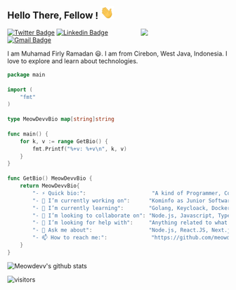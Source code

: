 <h2> Hello There, Fellow <Developers/>! <img src="https://raw.githubusercontent.com/ABSphreak/ABSphreak/master/gifs/Hi.gif" width="30px"></h2>

<img align='right' src='https://i.pinimg.com/originals/9e/a7/2e/9ea72ef078139ced289852e8a4ea0c5c.gif' width='200"'>

[![Twitter Badge](https://img.shields.io/badge/mframadann?style=flat-square&labelColor=1ca0f1&logo=twitter&logoColor=white&link=https://twitter.com/mframadann)](https://twitter.com/mframadann)
[![Linkedin Badge](https://img.shields.io/badge/muhamad-firly-ramadan-blue?style=flat-square&logo=Linkedin&logoColor=white&link=https://www.linkedin.com/in/muhamad-firly-ramadan/)](https://www.linkedin.com/in/muhamad-firly-ramadan/)
[![Gmail Badge](https://img.shields.io/badge/-dev.ramadann@gmail.com-c14438?style=flat-square&logo=Gmail&logoColor=white&link=mailto:dev.ramadann@gmail.com)](mailto:dev.ramadann@gmail.com)

I am Muhamad Firly Ramadan 😃. I am from Cirebon, West Java, Indonesia. I love to explore and learn about technologies.

```go
package main

import (
    "fmt"
)

type MeowDevvBio map[string]string

func main() {
    for k, v := range GetBio() {
        fmt.Printf("%+v: %+v\n", k, v)
    }
}

func GetBio() MeowDevvBio {
    return MeowDevvBio{
        "- ⚡ Quick bio:":                     "A kind of Programmer, Coder, Cat Lovers😺",
        "- 🔭 I’m currently working on":      "Kominfo as Junior Software Engineer",
        "- 🌱 I’m currently learning":        "Golang, Keycloack, Docker, Vue JS",
        "- 👯 I’m looking to collaborate on": "Node.js, Javascript, Typescript ,Golang and Docker related projects",
        "- 🤔 I’m looking for help with":     "Anything related to what I am currently learning:D",
        "- 💬 Ask me about":                  "Node.js, React.JS, Next.js, Golang, PHP, Laravel, SQL, Software Design & Architecture, Web Development and SEO",
        "- 📫 How to reach me:":              "https://github.com/meowdevv",
    }
}
```

![Meowdevv's github stats](https://github-readme-stats.vercel.app/api?username=meowdevv&hide=["issues"]&show_icons=true)

![visitors](https://visitor-badge.glitch.me/badge?page_id=meowdevv.meowdevv)
